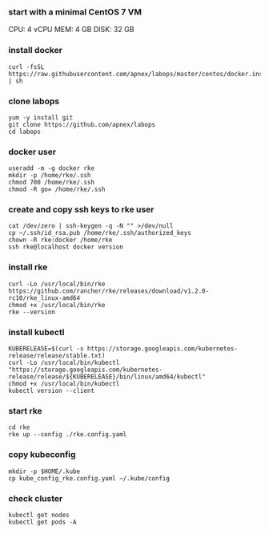 ### start with a minimal CentOS 7 VM
CPU: 4 vCPU
MEM: 4 GB
DISK: 32 GB

### install docker
```
curl -fsSL https://raw.githubusercontent.com/apnex/labops/master/centos/docker.install.sh | sh
```

### clone labops
```
yum -y install git
git clone https://github.com/apnex/labops
cd labops
```

### docker user
```
useradd -m -g docker rke
mkdir -p /home/rke/.ssh
chmod 700 /home/rke/.ssh
chmod -R go= /home/rke/.ssh
```

### create and copy ssh keys to rke user
```
cat /dev/zero | ssh-keygen -q -N "" >/dev/null
cp ~/.ssh/id_rsa.pub /home/rke/.ssh/authorized_keys
chown -R rke:docker /home/rke
ssh rke@localhost docker version
```

### install rke
```
curl -Lo /usr/local/bin/rke https://github.com/rancher/rke/releases/download/v1.2.0-rc10/rke_linux-amd64
chmod +x /usr/local/bin/rke
rke --version
```

### install kubectl
```
KUBERELEASE=$(curl -s https://storage.googleapis.com/kubernetes-release/release/stable.txt)
curl -Lo /usr/local/bin/kubectl "https://storage.googleapis.com/kubernetes-release/release/${KUBERELEASE}/bin/linux/amd64/kubectl"
chmod +x /usr/local/bin/kubectl
kubectl version --client
```

### start rke
```
cd rke
rke up --config ./rke.config.yaml
```

### copy kubeconfig
```
mkdir -p $HOME/.kube
cp kube_config_rke.config.yaml ~/.kube/config
```

### check cluster
```
kubectl get nodes
kubectl get pods -A
```
